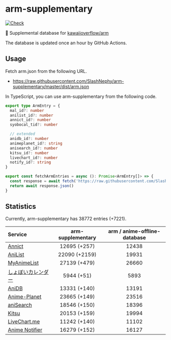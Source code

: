 # arm-supplementary

[![Check](https://github.com/SlashNephy/arm-supplementary/actions/workflows/check-node.yml/badge.svg)](https://github.com/SlashNephy/arm-supplementary/actions/workflows/check-node.yml)

💊 Supplemental database for [kawaiioverflow/arm](https://github.com/kawaiioverflow/arm)

The database is updated once an hour by GitHub Actions.

## Usage

Fetch arm.json from the following URL.

- https://raw.githubusercontent.com/SlashNephy/arm-supplementary/master/dist/arm.json

In TypeScript, you can use arm-supplementary from the following code.

```TypeScript
export type ArmEntry = {
  mal_id?: number
  anilist_id?: number
  annict_id?: number
  syobocal_tid?: number

  // extended
  anidb_id?: number
  animeplanet_id?: string
  anisearch_id?: number
  kitsu_id?: number
  livechart_id?: number
  notify_id?: string
}

export const fetchArmEntries = async (): Promise<ArmEntry[]> => {
  const response = await fetch('https://raw.githubusercontent.com/SlashNephy/arm-supplementary/master/dist/arm.json')
  return await response.json()
}
```

## Statistics

Currently, arm-supplementary has 38772 entries (+7221).

| Service                                     | arm-supplementary | arm / anime-offline-database |
| :------------------------------------------ | :---------------: | :--------------------------: |
| [Annict](https://annict.com)                |   12695 (+257)    |            12438             |
| [AniList](https://anilist.co)               |   22090 (+2159)   |            19931             |
| [MyAnimeList](https://myanimelist.net)      |   27139 (+479)    |            26660             |
| [しょぼいカレンダー](https://cal.syoboi.jp) |    5944 (+51)     |             5893             |
| [AniDB](https://anidb.net)                  |   13331 (+140)    |            13191             |
| [Anime-Planet](https://anime-planet.com)    |   23665 (+149)    |            23516             |
| [aniSearch](https://anisearch.com)          |   18546 (+150)    |            18396             |
| [Kitsu](https://kitsu.io)                   |   20153 (+159)    |            19994             |
| [LiveChart.me](https://livechart.me)        |   11242 (+140)    |            11102             |
| [Anime Notifier](https://notify.moe)        |   16279 (+152)    |            16127             |
